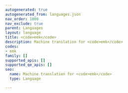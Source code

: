 ```yaml
---
autogenerated: true
autogenerated_from: languages.json
nav_order: 1000
nav_exclude: true
parent: Languages
layout: language
title: <code>emk</code>
description: Machine translation for <code>emk</code>
codes:
- emk
family: []
supported_apis: []
supported_qe_apis: []
seo:
  name: Machine translation for <code>emk</code>
  type: Language

---
```


